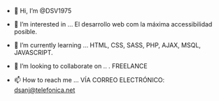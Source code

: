 - 👋 Hi, I’m @DSV1975
- 👀 I’m interested in ...  El desarrollo web com la máxima accessibilidad posible.
- 🌱 I’m currently learning ... HTML, CSS, SASS, PHP, AJAX, MSQL, JAVASCRIPT.     
- 💞️ I’m looking to collaborate on .. .  FREELANCE

- 📫 How to reach me ...  VÍA CORREO ELECTRÓNICO: dsanj@telefonica.net

<!---
DSV1975/DSV1975 is a ✨ special ✨ repository because its `README.md` (this file) appears on your GitHub profile.
You can click the Preview link to take a look at your changes.
--->
